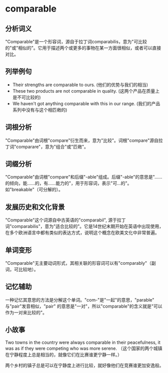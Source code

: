 # comparable

## 分析词义

  

"Comparable"是一个形容词，源自于拉丁词comparabilis，意为"可比较的"或"相似的"。它用于描述两个或更多的事物在某一方面很相似，或者可以直接对比。

  

## 列举例句

  

*   Their strengths are comparable to ours. (他们的优势与我们的相当)
*   These two products are not comparable in quality. (这两个产品在质量上是不可比较的)
*   We haven't got anything comparable with this in our range. (我们的产品系列中没有与这个相匹敹的)

  

## 词根分析

  

"Comparable"由词根"compare"衍生而来，意为"比较"。词根"compare"源自拉丁词"comparare"，意为"组合"或"匹敹"。

  

## 词缀分析

  

"Comparable"由词根"compare"和后缀"-able"组成。后缀"-able"的意思是"......的倾向，能......的，有......能力的"，用于形容词，表示"可...的"。如"breakable"（可分解的）。

  

## 发展历史和文化背景

  

"Comparable"这个词源自中古英语的"comparabil", 源于拉丁词"comparabilis"，意为"适合比较的"。它是14世纪末期开始在英语中出现使用，在多个欧洲语言中都有类似的表达方式，说明这个概念在欧美文化中非常普遍。

  

## 单词变形

  

"Comparable"无主要动词形式，其相关联的形容词可以有"comparably"（副词，可比较地）。

  

## 记忆辅助

  

一种记忆其意思的方法是分解这个单词。"com-"是"一起"的意思，"parable" 与"pair"发音相似，"pair" 的意思是"一对"，所以"comparable"的含义就是"可以作为一对来比较的"。

  

## 小故事

  

Two towns in the country were always comparable in their peacefulness, it was as if they were competing who was more serene. （这个国家的两个城镇在宁静程度上总是相当的，就像它们在比赛谁更宁静一样。）

  

两个乡村的镇子总是可以在宁静度上进行比较，就好像他们在竞赛谁更加安逸般。

